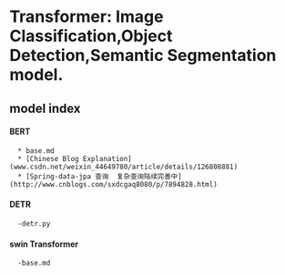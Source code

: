 # Transformer: Image Classification,Object Detection,Semantic Segmentation model.

## model index

#### BERT
      * base.md
      * [Chinese Blog Explanation](www.csdn.net/weixin_44649780/article/details/126808881)
      * [Spring-data-jpa 查询  复杂查询陆续完善中](http://www.cnblogs.com/sxdcgaq8080/p/7894828.html)
#### DETR
      -detr.py
#### swin Transformer
      -base.md
